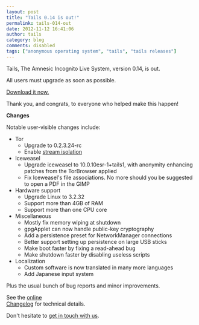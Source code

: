 ```yaml
---
layout: post
title: "Tails 0.14 is out!"
permalink: tails-014-out
date: 2012-11-12 16:41:06
author: tails
category: blog
comments: disabled
tags: ["anonymous operating system", "tails", "tails releases"]
---
```


Tails, The Amnesic Incognito Live System, version 0.14, is out.

All users must upgrade as soon as possible.

[Download it now.](https://tails.boum.org/download/)

Thank you, and congrats, to everyone who helped make this happen!

**Changes**

Notable user-visible changes include:

-   Tor
    -   Upgrade to 0.2.3.24-rc
    -   Enable [stream isolation](https://tails.boum.org/contribute/design/stream_isolation/)
-   Iceweasel
    -   Upgrade iceweasel to 10.0.10esr-1+tails1, with anonymity enhancing patches from the TorBrowser applied
    -   Fix Iceweasel's file associations. No more should you be suggested to open a PDF in the GIMP
-   Hardware support
    -   Upgrade Linux to 3.2.32
    -   Support more than 4GB of RAM
    -   Support more than one CPU core
-   Miscellaneous
    -   Mostly fix memory wiping at shutdown
    -   gpgApplet can now handle public-key cryptography
    -   Add a persistence preset for NetworkManager connections
    -   Better support setting up persistence on large USB sticks
    -   Make boot faster by fixing a read-ahead bug
    -   Make shutdown faster by disabling useless scripts
-   Localization
    -   Custom software is now translated in many more languages
    -   Add Japanese input system

Plus the usual bunch of bug reports and minor improvements.

See the [online  
 Changelog](http://git.immerda.ch/?p=amnesia.git;a=blob_plain;f=debian/changelog;hb=refs/tags/0.14) for technical details.

Don't hesitate to [get in touch with us](https://tails.boum.org/support/).
